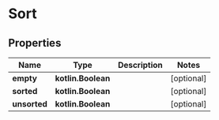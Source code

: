 
# Sort

## Properties
| Name | Type | Description | Notes |
| ------------ | ------------- | ------------- | ------------- |
| **empty** | **kotlin.Boolean** |  |  [optional] |
| **sorted** | **kotlin.Boolean** |  |  [optional] |
| **unsorted** | **kotlin.Boolean** |  |  [optional] |



